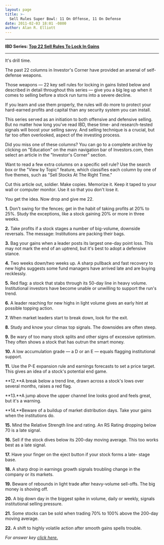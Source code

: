 ```yaml
---
layout: page
title: >-
  Sell Rules Super Bowl: 11 On Offense, 11 On Defense
date: 2011-02-03 18:01 -0800
author: Alan R. Elliott
---
```





  



  



---

  

**IBD Series: [Top 22 Sell Rules To Lock In Gains](/NewsAndAnalysis/SpecialReport/559132/201101101401/22-Sell-Rules-To-Increase-Profits.aspx)**   



---

  

  

  

It's drill time.

  

The past 22 columns in Investor's Corner have provided an arsenal of self-defense weapons.

  

Those weapons — 22 key sell rules for locking in gains listed below and described in detail throughout this series — give you a big leg up when it comes to selling before a stock run turns into a severe decline.

  

If you learn and use them properly, the rules will do more to protect your hard-earned profits and capital than any security system you can install.

  

This series served as an initiation to both offensive and defensive selling. But no matter how long you've read IBD, these time- and research-tested signals will boost your selling savvy. And selling technique is a crucial, but far too often overlooked, aspect of the investing process.

  

Did you miss one of these columns? You can go to a complete archive by clicking on "Education" on the main navigation bar of Investors.com, then select an article in the "Investor's Corner" section.

  

Want to read a few extra columns on a specific sell rule? Use the search box or the "View by Topic" feature, which classifies each column by one of five themes, such as "Sell Stocks At The Right Time."

  

Cut this article out, soldier. Make copies. Memorize it. Keep it taped to your wall or computer monitor. Use it so that you don't lose it.

  

You get the idea. Now drop and give me 22.

  

**1.** Don't swing for the fences; get in the habit of taking profits at 20% to 25%. Study the exceptions, like a stock gaining 20% or more in three weeks.

  

**2.** Take profits if a stock stages a number of big-volume, downside reversals. The message: Institutions are packing their bags.

  

**3.** Bag your gains when a leader posts its largest one-day point loss. This may not mark the end of an uptrend, but it's best to adopt a defensive stance.

  

**4.** Two weeks down/two weeks up. A sharp pullback and fast recovery to new highs suggests some fund managers have arrived late and are buying recklessly.

  

**5.** Red flag: a stock that stabs through its 50-day line in heavy volume. Institutional investors have become unable or unwilling to support the run's trend.

  

**6.** A leader reaching for new highs in light volume gives an early hint at possible topping action.

  

**7.** When market leaders start to break down, look for the exit.

  

**8.** Study and know your climax top signals. The downsides are often steep.

  

**9.** Be wary of too many stock splits and other signs of excessive optimism. They often shows a stock that has outrun the smart money.

  

**10.** A low accumulation grade — a D or an E — equals flagging institutional support.

  

**11.** Use the P-E expansion rule and earnings forecasts to set a price target. This gives an idea of a stock's potential end game.

  

**12.**A break below a trend line, drawn across a stock's lows over several months, raises a red flag.

  

**13.**A jump above the upper channel line looks good and feels great, but it's a warning.

  

**14.**Beware of a buildup of market distribution days. Take your gains when the institutions do.

  

**15.** Mind the Relative Strength line and rating. An RS Rating dropping below 70 is a late signal.

  

**16.** Sell if the stock dives below its 200-day moving average. This too works best as a late signal.

  

**17.** Have your finger on the eject button if your stock forms a late- stage base.

  

**18.** A sharp drop in earnings growth signals troubling change in the company or its markets.

  

**19.** Beware of rebounds in light trade after heavy-volume sell-offs. The big money is shoving off.

  

**20.** A big down day in the biggest spike in volume, daily or weekly, signals institutional selling pressure.

  

**21.** Some stocks can be sold when trading 70% to 100% above the 200-day moving average.

  

**22.** A shift to highly volatile action after smooth gains spells trouble.

  

*For answer key* [*click here.*](https://www.investors.com/NewsAndAnalysis/PhotoPopup.aspx?path=CORkey_020411_640x480.gif&docId=561966)




